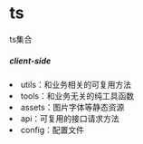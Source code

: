 # ts
ts集合

##### client-side


<li>utils：和业务相关的可复用方法</li>
<li>tools：和业务无关的纯工具函数</li>
<li>assets：图片字体等静态资源</li>
<li>api：可复用的接口请求方法</li>
<li>config：配置文件</li>
